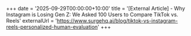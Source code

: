 +++
date = '2025-09-29T00:00:00+10:00'
title = '[External Article] - Why Instagram is Losing Gen Z: We Asked 100 Users to Compare TikTok vs. Reels'
externalUrl = 'https://www.surgehq.ai/blog/tiktok-vs-instagram-reels-personalized-human-evaluation'
+++
